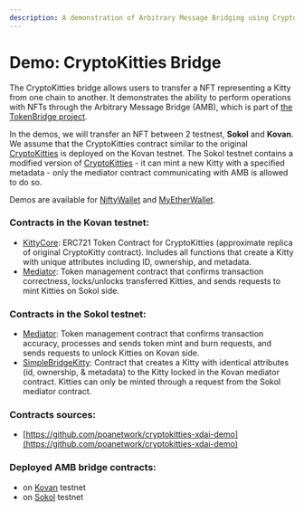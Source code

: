 ```yaml
---
description: A demonstration of Arbitrary Message Bridging using CryptoKitties
---
```


# Demo: CryptoKitties Bridge

The CryptoKitties bridge allows users to transfer a NFT representing a Kitty from one chain to another. It demonstrates the ability to perform operations with NFTs through the Arbitrary Message Bridge \(AMB\), which is part of [the TokenBridge project](https://github.com/poanetwork/tokenbridge).

In the demos, we will transfer an NFT between 2 testnest, **Sokol** and **Kovan**. We assume that the CryptoKitties contract similar to the original [CryptoKitties](https://github.com/cryptocopycats/awesome-cryptokitties/) is deployed on the Kovan testnet. The Sokol testnet contains a modified version of [CryptoKitties](https://github.com/cryptocopycats/awesome-cryptokitties/) - it can mint a new Kitty with a specified metadata - only the mediator contract communicating with AMB is allowed to do so.

Demos are available for [NiftyWallet](niftywallet-transfer.md) and [MyEtherWallet](myetherwallet-mew-transfer.md). 

### Contracts in the Kovan testnet:

* [KittyCore](https://blockscout.com/eth/kovan/tokens/0x13AC5C6338796a31A39e74D70B0153C1bE5f53B4): ERC721 Token Contract for CryptoKitties \(approximate replica of original CryptoKitty contract\). Includes all functions that create a Kitty with unique attributes including ID, ownership, and metadata.
* [Mediator](https://blockscout.com/eth/kovan/address/0x7dB6493D9B6D99D9A240a6914AdAd5e0E8E8BE40): Token management contract that confirms transaction correctness, locks/unlocks transferred Kitties, and sends requests to mint Kitties on Sokol side.

### Contracts in the Sokol testnet:

* [Mediator](https://blockscout.com/poa/sokol/address/0x5EeC77239398FE328791E28700CAFddB2990ea97): Token management contract that confirms transaction accuracy, processes and sends token mint and burn requests, and sends requests to unlock Kitties on Kovan side.
* [SimpleBridgeKitty](https://blockscout.com/poa/sokol/address/0xc6a592ED792de33e6CBBF7ce04Dd9D3884B46B9A): Contract that creates a Kitty with identical attributes \(id, ownership, & metadata\) to the Kitty locked in the Kovan mediator contract. Kitties can only be minted through a request from the Sokol mediator contract.

### Contracts sources:

* [https://github.com/poanetwork/cryptokitties-xdai-demo](https://github.com/poanetwork/cryptokitties-xdai-demo)

### Deployed AMB bridge contracts:

* on [Kovan](https://blockscout.com/eth/kovan/address/0xfe446bef1dbf7afe24e81e05bc8b271c1ba9a560/contracts) testnet
* on [Sokol](https://blockscout.com/poa/sokol/address/0xfe446bef1dbf7afe24e81e05bc8b271c1ba9a560/contracts) testnet



